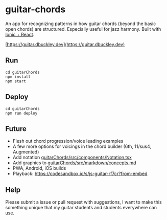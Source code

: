 # guitar-chords

An app for recognizing patterns in how guitar chords (beyond the basic open chords) are structured. Especially useful for jazz harmony. Built with [Ionic + React](https://ionicframework.com/docs/react).

[https://guitar.dbuckley.dev](https://guitar.dbuckley.dev)

## Run

```
cd guitarChords
npm install
npm start
```

## Deploy

```
cd guitarChords
npm run deploy
```

## Future

- Flesh out chord progression/voice leading examples
- A few more options for voicings in the chord builder (6th, 11/sus4, Augmented)
- Add notation [guitarChords/src/components/Notation.tsx](guitarChords/src/components/Notation.tsx)
- Add graphics to [guitarChords/src/markdown/concepts.md](guitarChords/src/markdown/concepts.md)
- PWA, Android, iOS builds
- Playback: https://codesandbox.io/s/js-guitar-rf7cr?from-embed

## Help

Please submit a issue or pull request with suggestions, I want to make this something unique that my guitar students and students everywhere can use.
